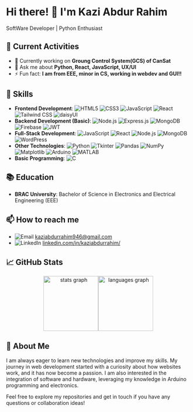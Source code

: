 # Hi there! 👋 I'm Kazi Abdur Rahim

SoftWare Developer | Python Enthusiast

## 🚀 Current Activities  
- 🔭 Currently working on  **Groung Control System(GCS) of CanSat**   
- 💬 Ask me about **Python, React, JavaScript, UX/UI**  
- ⚡ Fun fact: **I am from EEE, minor in CS, working in webdev and GUI!!**
  
## 🔧 Skills
- **Frontend Development**: ![HTML5](https://img.shields.io/badge/-HTML5-E34F26?logo=html5&logoColor=white) ![CSS3](https://img.shields.io/badge/-CSS3-1572B6?logo=css3&logoColor=white) ![JavaScript](https://img.shields.io/badge/-JavaScript-F7DF1E?logo=javascript&logoColor=black) ![React](https://img.shields.io/badge/-React-61DAFB?logo=react&logoColor=black) ![Tailwind CSS](https://img.shields.io/badge/-Tailwind%20CSS-38B2AC?logo=tailwind-css&logoColor=white) ![daisyUI](https://img.shields.io/badge/-daisyUI-5A67D8?logo=daisyui&logoColor=white)
- **Backend Development  (Basic)**: ![Node.js](https://img.shields.io/badge/-Node.js-339933?logo=node.js&logoColor=white) ![Express.js](https://img.shields.io/badge/-Express.js-000000?logo=express&logoColor=white) ![MongoDB](https://img.shields.io/badge/-MongoDB-47A248?logo=mongodb&logoColor=white) ![Firebase](https://img.shields.io/badge/-Firebase-FFCA28?logo=firebase&logoColor=black) ![JWT](https://img.shields.io/badge/JWT-black?style=for-the-badge&logo=JSON%20web%20tokens)
- **Full-Stack Development**: ![JavaScript](https://img.shields.io/badge/-JavaScript-F7DF1E?logo=javascript&logoColor=black) ![React](https://img.shields.io/badge/-React-61DAFB?logo=react&logoColor=black) ![Node.js](https://img.shields.io/badge/-Node.js-339933?logo=node.js&logoColor=white) ![MongoDB](https://img.shields.io/badge/-MongoDB-47A248?logo=mongodb&logoColor=white) ![WordPress](https://img.shields.io/badge/-WordPress-21759B?logo=wordpress&logoColor=white)
- **Other Technologies**: ![Python](https://img.shields.io/badge/-Python-3776AB?logo=python&logoColor=white)
  ![Tkinter](https://img.shields.io/badge/-Tkinter-3776AB?logo=python&logoColor=white)
  ![Pandas](https://img.shields.io/badge/-Pandas-150458?logo=pandas&logoColor=white)
  ![NumPy](https://img.shields.io/badge/-NumPy-013243?logo=numpy&logoColor=white)
  ![Matplotlib](https://img.shields.io/badge/-Matplotlib-000080?logo=matplotlib&logoColor=white)
  ![Arduino](https://img.shields.io/badge/-Arduino-00979D?logo=arduino&logoColor=white)
  ![MATLAB](https://img.shields.io/badge/MATLAB-0076A8?logo=mathworks&logoColor=white)
- **Basic Programming**: ![C](https://img.shields.io/badge/-C-A8B9CC?logo=c&logoColor=black)

## 📚 Education
- **BRAC University**: Bachelor of Science in Electronics and Electrical Engineering (EEE)

## 📫 How to reach me
- ![Email](https://img.shields.io/badge/-Email-D14836?logo=gmail&logoColor=white) [kaziabdurrahim946@gmail.com](mailto:kaziabdurrahim946@gmail.com)
- ![LinkedIn](https://img.shields.io/badge/-LinkedIn-0077B5?logo=linkedin&logoColor=white) [linkedin.com/in/kaziabdurrahim/](https://www.linkedin.com/in/kaziabdurrahim/)

## 📈 GitHub Stats
<div align="center">
  <div style="display: flex; flex-wrap: wrap; justify-content: center;">
      <img src="https://github-readme-stats.vercel.app/api?username=KaziAbdurRahim&show_icons=true&theme=radical" height="150" alt="stats graph" />
      <img src="https://github-readme-stats.vercel.app/api/top-langs/?username=KaziAbdurRahim&layout=compact&theme=radical" height="150" alt="languages graph" />
  </div>
</div>




## 🚀 About Me
I am always eager to learn new technologies and improve my skills. My journey in web development started with a curiosity about how websites work, and it has now become a passion. I am also interested in the integration of software and hardware, leveraging my knowledge in Arduino programming and electronics.

Feel free to explore my repositories and get in touch if you have any questions or collaboration ideas!



